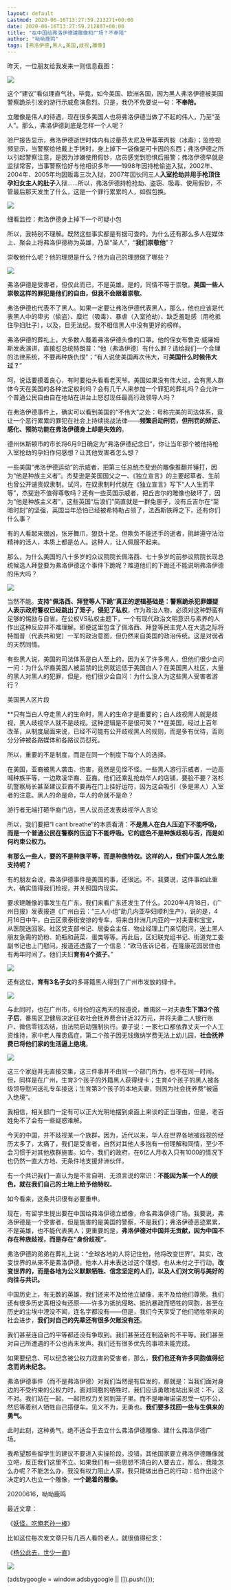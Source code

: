```yaml
---
layout: default
Lastmod: 2020-06-16T13:27:59.213271+00:00
date: 2020-06-16T13:27:59.212807+00:00
title: "在中国给弗洛伊德建雕像和广场？不奉陪"
author: "呦呦鹿鸣"
tags: [弗洛伊德,黑人,美国,歧视,雕像]
---
```


昨天，一位朋友给我发来一则信息截图：

![](https://images.weserv.nl/?url=https%3A//mmbiz.qpic.cn/mmbiz_jpg/8BnyXm6lH46lCk7nNPicy4EcQOPPasbtm0PXEBRYZKibp7BJBgUGDhkHsN83heib36hmqMXibQM1JIflYhYzIpnyFw/0%3Fwx_fmt%3Djpeg)

这个“建议”看似理直气壮。毕竟，如今美国、欧洲各国，因为黑人弗洛伊德被美国警察跪杀引发的游行示威愈演愈烈。只是，我仍不免要说一句：**不奉陪。**

立雕像是伟人的待遇，现在很多美国人也将弗洛伊德当做了不起的伟人，乃至“圣人”。那么，弗洛伊德到底是怎样一个人呢？

验尸报告显示，弗洛伊德逝世时体内有过量芬太尼及甲基苯丙胺（冰毒）；监控视频显示，当警察给他戴上手铐时，身上掉下一袋像是可卡因的东西；弗洛伊德之所以引起警察注意，是因为涉嫌使用假钞，店员感觉到恐惧后报警；弗洛伊德早就是监狱常客，当事警察恰好与他相识多年——1998年因持枪偷盗入狱，2002年、2004年、2005年均因贩毒三次入狱，2007年因伙同三人**入室抢劫并用手枪顶住孕妇女主人的肚子**入狱……所以，弗洛伊德持枪抢劫、盗窃、吸毒、使用假钞，不管最后那天发生了什么，这是一个罪行累累的人，如假包换。

![](https://images.weserv.nl/?url=https%3A//mmbiz.qpic.cn/mmbiz_gif/8BnyXm6lH46lCk7nNPicy4EcQOPPasbtmFNWhKN1iavlYOBmZiaWTG9vnXP8GObzfuX0sU9gibKvk4A6Y3aarvNFRA/640%3Fwx_fmt%3Dgif)

细看监控：弗洛伊德身上掉下一个可疑小包  

所以，我特别不理解。既然这些事实都是有据可查的。为什么还有那么多人在媒体上、聚会上将弗洛伊德称为英雄，乃至“圣人”，“**我们崇敬他**”？

崇敬他什么呢？他的理想是什么？他为自己的理想做了哪些？

![](https://images.weserv.nl/?url=https%3A//mmbiz.qpic.cn/mmbiz_jpg/8BnyXm6lH46lCk7nNPicy4EcQOPPasbtmibrv1IKKlNtdJx9RXjfPCeAfHgNoafQ9URMUMf9oRrARm0uZnX9gfdw/640%3Fwx_fmt%3Djpeg)

弗洛伊德是受害者，但仅此而已，不是英雄。是的，同情不等于崇敬。**美国一些人崇敬这样的罪犯是他们的自由，但我不会跟着崇敬**。

弗洛伊德也代表不了黑人。如果一定要让弗洛伊德代表黑人，那么，他也应该是代表黑人中的卑劣（偷盗）、糜烂（吸毒）、暴虐（入室抢劫）、缺乏羞耻感（用枪抵住孕妇肚子），以及，目无法纪。我不相信黑人中没有更好的榜样。

弗洛伊德的葬礼上，大多数人戴着弗洛伊德头像的口罩。他的侄女布鲁克·威廉姆斯发表演讲，直接怼总统特朗普：“他（弗洛伊德）有什么罪？请给我们一个合理的法律系统，不要再种族仇恨”；“有人说使美国再次伟大，可**美国什么时候伟大过？**”

呵，说话要摸着良心，有时要抬头看看老天爷。美国如果没有伟大过，会有黑人群体今天在美国的各种法定权利吗？会有几千人来参加一个罪犯的葬礼吗？会允许一个普通公民自由自在地站在讲台上怒怼现任最高行政领导人吗？

在弗洛伊德事件上，确实可以看到美国的“不伟大”之处：号称完美的司法体系，竟让一个恶行累累的罪犯在社会上持续挑战法律——**频繁启动刑罚，但刑罚的矫正、感化、预防功能在弗洛伊德身上却是失效的**。

德州休斯顿市的市长将6月9日确定为“弗洛伊德纪念日”，你让当年那个被他持枪入室抢劫的孕妇作何感想？让其他受害者怎么想？ 

一些美国“弗洛伊德运动”的示威者，把第三任总统杰斐逊的雕像推翻并锤打，因为“他是种族主义者”。杰斐逊是美国国父之一、《独立宣言》的主要起草者、生前也曾公开谴责奴隶制。试问，在奴隶制时代就在《独立宣言》写下“人人生而平等”，杰斐逊不值得尊敬吗？还有一些英国示威者，把丘吉尔的雕像也破坏了，因为“他是种族主义者”，这些英国“后浪们”简直就是一群兔崽子，没有丘吉尔在“至暗时刻”的坚强，英国当年恐怕已经被希特勒占领了，法西斯铁蹄之下，还有你们什么事？ 

有的人看起来很凶，张牙舞爪，狠劲十足。但欺负不能还手的逝者，挑衅遵守法治精神的活人，本质上都是怂人。这种人，让人佩服不起来。

那么，为什么美国的八十多岁的众议院院长佩洛西、七十多岁的前参议院院长现总统候选人拜登要为弗洛伊德这个事件下跪呢？难道他们的下跪还不能说明弗洛伊德的伟大吗？

![](https://images.weserv.nl/?url=https%3A//mmbiz.qpic.cn/mmbiz_jpg/8BnyXm6lH46lCk7nNPicy4EcQOPPasbtm88FOVN5UTotKKwh8sKUFdWILXHKKlvuJ7jvhnAZWibzicBZEcu12vYww/640%3Fwx_fmt%3Djpeg)

当然不能。**支持“佩洛西、拜登等人下跪”真正的逻辑基础是：警察跪杀犯罪嫌疑人表示政府警权已经跳出了笼子，侵犯了私权**，作为政治人物，必须对这种野蛮有足够的惕励与自省。在公权VS私权主题下，一个有现代政治文明意识与素养的人作出这种反应并不难理解。即便这里包含了佩洛西、拜登等民主党人在大选之际将特朗普（代表共和党）一军的政治意图，但仍然来自美国的政治传统。这是对弱者的天然同情。

有些黑人说，美国的司法体系是白人至上的，因为关了许多黑人，但他们很少会问一问：为什么华裔美国人被监禁的比例就远低于美国白人？在美国黑人社区，大量的黑人对黑人的犯罪，但是，他们很少会自问：为什么没人为这些黑人受害者游行？

美国黑人区片段

**只有当白人夺走黑人的生命时，黑人的生命才是重要的；白人歧视黑人就是歧视，黑人歧视华人就不是歧视。这种逻辑是不是很可笑？**在美国，经过上百年改革，从制度层面来说，已经不可能有公开歧视黑人的规则，而是多有优待，否则分分钟被各路媒体和各路议员怼死。

所以，重要的不是制度，而是在同一个制度下每个人的选择。

在美国，亚裔被黑人袭击、伤害，竟然是见怪不怪。一些黑人游行示威者，一边高喊种族平等，一边欺凌华裔、亚裔。他们还乘乱抢劫华人的店铺，要脸不要？洛杉矶警察局长甚至建议亚裔不要再在门上挂好运符，因为这会吸引（多是黑人）入室者的注意。黑人的命是命，华人的命就不是命？

游行者无端打砸华裔门店，黑人议员还发表歧视华人言论

所以，我们要把“I cant breathe”的本质看清：**不是黑人在白人压迫下不能呼吸，而是一个普通公民在警察的压迫下不能呼吸。它的底色不是种族歧视与否，而是如何约束公权力。**  

****有那么一些人，要的不是种族平等，而是种族特权。这样的人，我们中国人怎么能支持呢？****

有的朋友会说，弗洛伊德事件是美国的事，还很远。不，我要说，这件事如此重大，确实值得我们检视，并关照国内现实。

要求建雕像的事发生在广东。我们来看广东还发生了什么。2020年4月18日，《广州日报》发表报道《广州白云：“三人小组”助几内亚孕妇顺利生产》，说的是，4月16日中午，白云区景泰街安排的专车，将来自非洲几内亚的一对夫妻和宝宝，从医院送回家。社区党支部书记、居委会主任、物业经理上门亲切慰问，送上黑人朋友急需的奶粉、奶瓶和蔬菜、蛋类等等。再此后，区妇联党组书记、街道党工委副书记也上门慰问。报道还透露了一个信息：“欧马告诉记者，在隆康花园居住也有两年时间了。他们夫妇**育有4个孩子**。”

![](https://images.weserv.nl/?url=https%3A//mmbiz.qpic.cn/mmbiz_jpg/8BnyXm6lH46lCk7nNPicy4EcQOPPasbtmG5foMUsFwMialceoibKV516vpSFEIzFm64LXQJlJRD5JbKiaHK62ncpfg/640%3Fwx_fmt%3Djpeg)

还有这位，**育有3名子女**的多哥籍黑人得到了广州市发放的绿卡。

![](https://images.weserv.nl/?url=https%3A//mmbiz.qpic.cn/mmbiz_jpg/8BnyXm6lH46lCk7nNPicy4EcQOPPasbtmEFDV6d5lpyVsTia3zibmCUbKqymQJEBLTYLwC7oZibtOcVKX5yBEVFefg/0%3Fwx_fmt%3Djpeg)

与此同时，也在广州市，6月份的这两天的报道说，番禺区一对夫妻**生下第3个孩子后**，番禺区卫健局决定征收社会抚养费合计近32万元，并将夫妻二人银行账户、微信零钱冻结，由法院启动强制执行。妻子说：一家七口都依靠丈夫一个人工资维持，家中老人罹患癌症，第二个孩子因无钱缴纳学费无法上幼儿园，**社会抚养费已将他们家的生活逼上绝境**。

![](https://images.weserv.nl/?url=https%3A//mmbiz.qpic.cn/mmbiz_jpg/8BnyXm6lH46lCk7nNPicy4EcQOPPasbtmSWlWhz5kpdIKd1OdGlkBNKaWsoShTqVwFFSvD38mLZsxv7qKiah2Klg/640%3Fwx_fmt%3Djpeg)

这三个家庭并无直接交集，这三件事并不由同一个部门所为，也不在同一时间。但，同样是在广州，生育3个孩子的外籍黑人获得绿卡；生育4个孩子的黑人被各级领导慰问送礼专车接送；生育第3个孩子的本地夫妻，则因为社会抚养费“被逼入绝境”。

我相信，相关部门一定有可以正大光明地摆到桌面上来谈的正当理由，但是，老百姓免不了会有一些疑惑难解。

今天的中国，并不歧视某一个族群，因为，近代以来，华人在世界各地被歧视的经历太多了，太痛了，我们是受害者，自然对其他人多抱有一份理解和同情，至少不会习惯于对其他族群施害。如今，我们的政府，在6亿人月收入只有1000的情况下也仍然一直大方地、无条件地支援非洲伙伴。

有一个共识我们一直认为是不言自明、无须言说的常识：**不能因为某一个人的肤色，就在我们自己的土地上给予他特权**。

如今看来，这条共识很有必要重申。

现在，有留学生提出要在中国给弗洛伊德立塑像，命名弗洛伊德广场。我要说，弗洛伊德是一个受害者，但是施害的是美国的警察，不是我们；弗洛伊德恶迹累累，不是英雄，也不能代表黑人；更重要的是，**弗洛伊德对中国并无贡献，因为中国不存在种族歧视，而是存在“身份歧视”**。

弗洛伊德的弟弟在葬礼上说：“全球各地的人将记住他，他将改变世界”。其实，改变世界的从来不是弗洛伊德，他本人并未表达过这个理想，也从未付之于行动。**改变世界的，而是各地为公义默默牺牲、信念坚定的人们，以及人们对文明与美好的向往与共识。**

中国历史上，有无数的英雄，我们还来不及给他立塑像，来不及给他们尊荣。我们还有很多历史真相没有还原——许多为抵抗侵略、抵抗暴政而牺牲的同胞，甚至在历史的尘埃中湮没不闻，连名字都没有——但是，我们今天享受了他们牺牲带来的社会进步，**我们对自己的先辈还有很多欠账没有还**。

我们甚至连自己的平等都还没有争取到。我们甚至还在制造新的不平等。我们甚至对自己所遭遇的不公也尚未发声。我们还有很多优先的事项未能完成。

如果要纪念、可以纪念被公权力戕害的受害者，那么，**我们也还有许多同胞值得纪念而尚未纪念。**

弗洛伊德事件（而不是弗洛伊德）对我们当然是有启发的，那就是：当我们面对身边的不受约束的公权力时，面对同胞的牺牲时，我们应该勇敢地站出来说：不，这不对。我们站在一起，一起把权力关回到笼子里。而不是唯唯诺诺忍受一切不公，然后等着别人牺牲自己搭便车。见义不为，无勇也。**我们要多找回一些与生俱来的勇气。**

此时此刻，这种勇气，绝不适合于去立什么弗洛伊德雕像、建什么弗洛伊德广场。 

我希望那些留学生的建议不要进入实操阶段。没错，其他国家要立弗洛伊德雕像就立吧，反正我们这里不立。如果我们有一些思想不清白的人要去立，那么，我能怎么办呢？不能怎么办，我没有权力阻止人家，我只能做出自己的行动：给作出这个决定的人也立一个雕像，**一个跪着的雕像。**

20200616，呦呦鹿鸣 

最近文章：

《[妖怪，吃俺老孙一棒](https://mp.weixin.qq.com/s?__biz=MjM5ODAzNTc2NA==&mid=2652885308&idx=1&sn=93559b9680d3941d6f5d28de542b69f2&chksm=bd3b99678a4c107174c2851f438a84422663d3f008a8f93aa899a4a3c39823f829e5d2a81ad4&scene=21#wechat_redirect)》

比如这位每次发文章只有几百人看的老人，就很值得纪念：  

《[杨公此去，世少一直](https://mp.weixin.qq.com/s?__biz=MjM5ODAzNTc2NA==&mid=2652885246&idx=1&sn=21e0f5582e78bf2f2127266489b27323&chksm=bd3b98a58a4c11b31a4c46787786da6c6e7875e0db047ac0c8f0a4b58ac5ad928eefd9aa59fd&scene=21#wechat_redirect)》

![](https://images.weserv.nl/?url=https%3A//mmbiz.qpic.cn/mmbiz_jpg/8BnyXm6lH47bf2AYBP1PicUkQP00sZoAqr3AV0Y4kPNriby3tmXR4adN6M3AxthQTzjLTrGEaDWFTPK2f44anbzg/640%3Fwx_fmt%3Djpeg)

(adsbygoogle = window.adsbygoogle || \[\]).push({});

